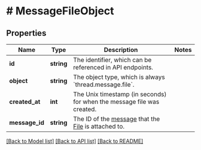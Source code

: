 # # MessageFileObject

## Properties

Name | Type | Description | Notes
------------ | ------------- | ------------- | -------------
**id** | **string** | The identifier, which can be referenced in API endpoints. |
**object** | **string** | The object type, which is always &#x60;thread.message.file&#x60;. |
**created_at** | **int** | The Unix timestamp (in seconds) for when the message file was created. |
**message_id** | **string** | The ID of the [message](/docs/api-reference/messages) that the [File](/docs/api-reference/files) is attached to. |

[[Back to Model list]](../../README.md#models) [[Back to API list]](../../README.md#endpoints) [[Back to README]](../../README.md)
